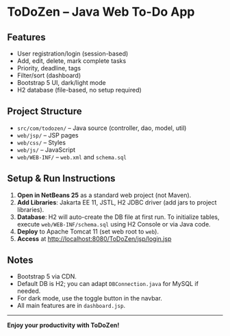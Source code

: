 # ToDoZen – Java Web To-Do App

## Features
- User registration/login (session-based)
- Add, edit, delete, mark complete tasks
- Priority, deadline, tags
- Filter/sort (dashboard)
- Bootstrap 5 UI, dark/light mode
- H2 database (file-based, no setup required)

## Project Structure
- `src/com/todozen/` – Java source (controller, dao, model, util)
- `web/jsp/` – JSP pages
- `web/css/` – Styles
- `web/js/` – JavaScript
- `web/WEB-INF/` – `web.xml` and `schema.sql`

## Setup & Run Instructions
1. **Open in NetBeans 25** as a standard web project (not Maven).
2. **Add Libraries**: Jakarta EE 11, JSTL, H2 JDBC driver (add jars to project libraries).
3. **Database**: H2 will auto-create the DB file at first run. To initialize tables, execute `web/WEB-INF/schema.sql` using H2 Console or via Java code.
4. **Deploy** to Apache Tomcat 11 (set web root to `web`).
5. **Access** at [http://localhost:8080/ToDoZen/jsp/login.jsp](http://localhost:8080/ToDoZen/jsp/login.jsp)

## Notes
- Bootstrap 5 via CDN.
- Default DB is H2; you can adapt `DBConnection.java` for MySQL if needed.
- For dark mode, use the toggle button in the navbar.
- All main features are in `dashboard.jsp`.

---
**Enjoy your productivity with ToDoZen!**
